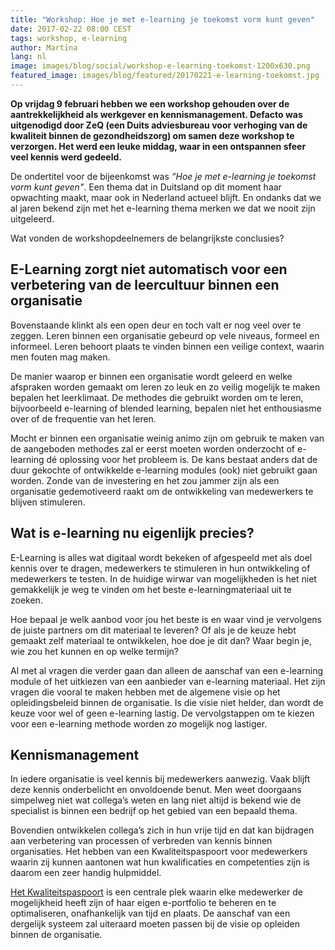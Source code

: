 ```yaml
---
title: "Workshop: Hoe je met e-learning je toekomst vorm kunt geven"
date: 2017-02-22 08:00 CEST
tags: workshop, e-learning
author: Martina
lang: nl
image: images/blog/social/workshop-e-learning-toekomst-1200x630.png
featured_image: images/blog/featured/20170221-e-learning-toekomst.jpg
---
```


__Op vrijdag 9 februari hebben we een workshop gehouden over de aantrekkelijkheid als werkgever en kennismanagement. Defacto was uitgenodigd door ZeQ (een Duits adviesbureau voor verhoging van de kwaliteit binnen de gezondheidszorg) om samen deze workshop te verzorgen. Het werd een leuke middag, waar in een ontspannen sfeer veel kennis werd gedeeld.__

De ondertitel voor de bijeenkomst was _“Hoe je met e-learning je toekomst vorm kunt geven"_. Een thema dat in Duitsland op dit moment haar opwachting maakt, maar ook in Nederland actueel blijft. En ondanks dat we al jaren bekend zijn met het e-learning thema merken we dat we nooit zijn uitgeleerd.

Wat vonden de workshopdeelnemers de belangrijkste conclusies?

## E-Learning zorgt niet automatisch voor een verbetering van de leercultuur binnen een organisatie

Bovenstaande klinkt als een open deur en toch valt er nog veel over te zeggen. Leren binnen een organisatie gebeurd op vele niveaus, formeel en informeel. Leren behoort plaats te vinden binnen een veilige context, waarin men fouten mag maken.

De manier waarop er binnen een organisatie wordt geleerd en welke afspraken worden gemaakt om leren zo leuk en zo veilig mogelijk te maken bepalen het leerklimaat. De methodes die gebruikt worden om te leren, bijvoorbeeld e-learning of blended learning, bepalen niet het enthousiasme over of de frequentie van het leren.

Mocht er binnen een organisatie weinig animo zijn om gebruik te maken van de aangeboden methodes zal er eerst moeten worden onderzocht of e-learning dé oplossing voor het probleem is. De kans bestaat anders dat de duur gekochte of ontwikkelde e-learning modules (ook) niet gebruikt gaan worden. Zonde van de investering en het zou jammer zijn als een organisatie gedemotiveerd raakt om de ontwikkeling van medewerkers te blijven stimuleren.

## Wat is e-learning nu eigenlijk precies?

E-Learning is alles wat digitaal wordt bekeken of afgespeeld met als doel kennis over te dragen, medewerkers te stimuleren in hun ontwikkeling of medewerkers te testen. In de huidige wirwar van mogelijkheden is het niet gemakkelijk je weg te vinden om het beste e-learningmateriaal uit te zoeken.

Hoe bepaal je welk aanbod voor jou het beste is en waar vind je vervolgens de juiste partners om dit materiaal te leveren? Of als je de keuze hebt gemaakt zelf materiaal te ontwikkelen, hoe doe je dit dan? Waar begin je, wie zou het kunnen en op welke termijn?

Al met al vragen die verder gaan dan alleen de aanschaf van een e-learning module of het uitkiezen van een aanbieder van e-learning materiaal. Het zijn vragen die vooral te maken hebben met de algemene visie op het opleidingsbeleid binnen de organisatie. Is die visie niet helder, dan wordt de keuze voor wel of geen e-learning lastig. De vervolgstappen om te kiezen voor een e-learning methode worden zo mogelijk nog lastiger.

## Kennismanagement

In iedere organisatie is veel kennis bij medewerkers aanwezig. Vaak blijft deze kennis onderbelicht en onvoldoende benut. Men weet doorgaans simpelweg niet wat collega’s weten en lang niet altijd is bekend wie de specialist is binnen een bedrijf op het gebied van een bepaald thema.

Bovendien ontwikkelen collega’s zich in hun vrije tijd en dat kan bijdragen aan verbetering van processen of verbreden van kennis binnen organisaties. Het hebben van een Kwaliteitspaspoort voor medewerkers waarin zij kunnen aantonen wat hun kwalificaties en competenties zijn is daarom een zeer handig hulpmiddel.

[Het Kwaliteitspaspoort](/kwaliteitspaspoort/) is een centrale plek waarin elke medewerker de mogelijkheid heeft zijn of haar eigen e-portfolio te beheren en te optimaliseren, onafhankelijk van tijd en plaats. De aanschaf van een dergelijk systeem zal uiteraard moeten passen bij de visie op opleiden binnen de organisatie.
